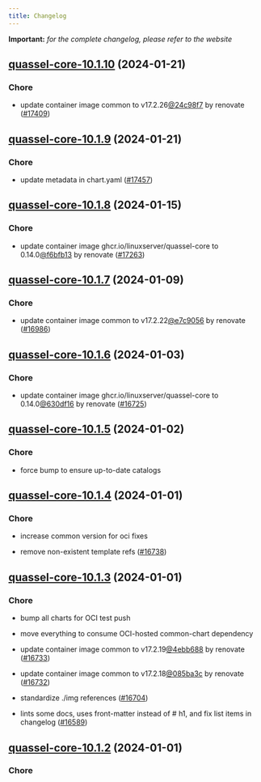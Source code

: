 ```yaml
---
title: Changelog
---
```


**Important:**
*for the complete changelog, please refer to the website*



## [quassel-core-10.1.10](https://github.com/truecharts/charts/compare/quassel-core-10.1.9...quassel-core-10.1.10) (2024-01-21)

### Chore



- update container image common to v17.2.26[@24c98f7](https://github.com/24c98f7) by renovate ([#17409](https://github.com/truecharts/charts/issues/17409))


## [quassel-core-10.1.9](https://github.com/truecharts/charts/compare/quassel-core-10.1.8...quassel-core-10.1.9) (2024-01-21)

### Chore



- update metadata in chart.yaml ([#17457](https://github.com/truecharts/charts/issues/17457))


## [quassel-core-10.1.8](https://github.com/truecharts/charts/compare/quassel-core-10.1.7...quassel-core-10.1.8) (2024-01-15)

### Chore



- update container image ghcr.io/linuxserver/quassel-core to 0.14.0[@f6bfb13](https://github.com/f6bfb13) by renovate ([#17263](https://github.com/truecharts/charts/issues/17263))




## [quassel-core-10.1.7](https://github.com/truecharts/charts/compare/quassel-core-10.1.6...quassel-core-10.1.7) (2024-01-09)

### Chore



- update container image common to v17.2.22[@e7c9056](https://github.com/e7c9056) by renovate ([#16986](https://github.com/truecharts/charts/issues/16986))


## [quassel-core-10.1.6](https://github.com/truecharts/charts/compare/quassel-core-10.1.5...quassel-core-10.1.6) (2024-01-03)

### Chore



- update container image ghcr.io/linuxserver/quassel-core to 0.14.0[@630df16](https://github.com/630df16) by renovate ([#16725](https://github.com/truecharts/charts/issues/16725))


## [quassel-core-10.1.5](https://github.com/truecharts/charts/compare/quassel-core-10.1.4...quassel-core-10.1.5) (2024-01-02)

### Chore



- force bump to ensure up-to-date catalogs


## [quassel-core-10.1.4](https://github.com/truecharts/charts/compare/quassel-core-10.1.3...quassel-core-10.1.4) (2024-01-01)

### Chore



- increase common version for oci fixes

- remove non-existent template refs ([#16738](https://github.com/truecharts/charts/issues/16738))


## [quassel-core-10.1.3](https://github.com/truecharts/charts/compare/quassel-core-10.1.0...quassel-core-10.1.3) (2024-01-01)

### Chore



- bump all charts for OCI test push

- move everything to consume OCI-hosted common-chart dependency

- update container image common to v17.2.19[@4ebb688](https://github.com/4ebb688) by renovate ([#16733](https://github.com/truecharts/charts/issues/16733))

- update container image common to v17.2.18[@085ba3c](https://github.com/085ba3c) by renovate ([#16732](https://github.com/truecharts/charts/issues/16732))

- standardize ./img references ([#16704](https://github.com/truecharts/charts/issues/16704))

- lints some docs, uses front-matter instead of # h1, and fix list items in changelog ([#16589](https://github.com/truecharts/charts/issues/16589))


## [quassel-core-10.1.2](https://github.com/truecharts/charts/compare/quassel-core-10.1.0...quassel-core-10.1.2) (2024-01-01)

### Chore

